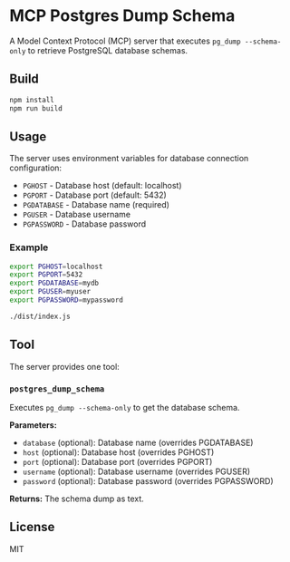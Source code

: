 # MCP Postgres Dump Schema

A Model Context Protocol (MCP) server that executes `pg_dump --schema-only` to retrieve PostgreSQL database schemas.

## Build

```bash
npm install
npm run build
```

## Usage

The server uses environment variables for database connection configuration:

- `PGHOST` - Database host (default: localhost)
- `PGPORT` - Database port (default: 5432)
- `PGDATABASE` - Database name (required)
- `PGUSER` - Database username
- `PGPASSWORD` - Database password

### Example

```bash
export PGHOST=localhost
export PGPORT=5432
export PGDATABASE=mydb
export PGUSER=myuser
export PGPASSWORD=mypassword

./dist/index.js
```

## Tool

The server provides one tool:

### `postgres_dump_schema`

Executes `pg_dump --schema-only` to get the database schema.

**Parameters:**
- `database` (optional): Database name (overrides PGDATABASE)
- `host` (optional): Database host (overrides PGHOST)
- `port` (optional): Database port (overrides PGPORT)
- `username` (optional): Database username (overrides PGUSER)
- `password` (optional): Database password (overrides PGPASSWORD)

**Returns:** The schema dump as text.

## License

MIT